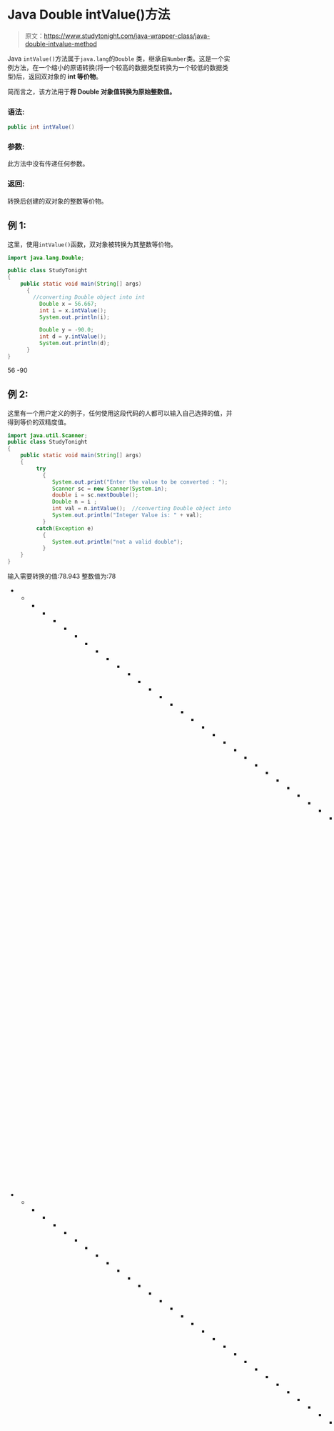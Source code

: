 # Java Double intValue()方法

> 原文：<https://www.studytonight.com/java-wrapper-class/java-double-intvalue-method>

Java `intValue()`方法属于`java.lang`的`Double` 类，继承自`Number`类。这是一个实例方法，在一个缩小的原语转换(将一个较高的数据类型转换为一个较低的数据类型)后，返回双对象的 **int 等价物**。

简而言之，该方法用于**将 Double 对象值转换为原始整数值。**

### **语法:**

```java
public int intValue() 
```

### 参数:

此方法中没有传递任何参数。

### 返回:

转换后创建的双对象的整数等价物。

## 例 1:

这里，使用`intValue()`函数，双对象被转换为其整数等价物。

```java
import java.lang.Double;

public class StudyTonight
{  
    public static void main(String[] args) 
      {  
        //converting Double object into int
          Double x = 56.667;
          int i = x.intValue();
          System.out.println(i);

          Double y = -90.0;  
          int d = y.intValue();  
          System.out.println(d);
      }  
} 
```

56
-90

## 例 2:

这里有一个用户定义的例子，任何使用这段代码的人都可以输入自己选择的值，并得到等价的双精度值。

```java
import java.util.Scanner;  
public class StudyTonight
{  
    public static void main(String[] args) 
    {  
         try
           {
              System.out.print("Enter the value to be converted : ");  
              Scanner sc = new Scanner(System.in);  
              double i = sc.nextDouble();  
              Double n = i ;  
              int val = n.intValue();  //converting Double object into int
              System.out.println("Integer Value is: " + val);  
           }
         catch(Exception e)
           {
              System.out.println("not a valid double"); 
           }
    }
}
```

输入需要转换的值:78.943
整数值为:78
* * * * * * * * * * * * * * * * * * * * * * * * * * * * * * * * * * * * * * * * * * * * * * * * * * * * * * * * *要转换的值:—098.543
整数值为:—98
* * * * * * * * * * * * * * * * * * * * * * * * * * * * * * * * * * * * * * * * * * * * * * * * * * * * *要转换的值:0x678
不是有效的双精度

## 实时示例:

在这里，您可以测试实时代码示例。您可以为不同的值执行示例，甚至可以编辑和编写您的示例来测试 Java 代码。

* * *

* * *